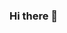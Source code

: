 ### Hi there 👋

<!--
**AyushSehrawat/AyushSehrawat** is a ✨ _special_ ✨ repository because its `README.md` (this file) appears on your GitHub profile.

Here are some ideas to get you started:

- 🌱 I’m currently learning Python
- 📫 How to reach me: ayushsehrawat10099@gmail.com
- 😄 Aim: (For Now) Intermediate Python Dev by 2020 end!
- Want to be a Software Engineer !

[![Ayush Sehrawat github stats](https://github-readme-stats.vercel.app/api?username=AyushSehrawat&count_private=true&include_all_commits=true&theme=radical)](https://google.com)
